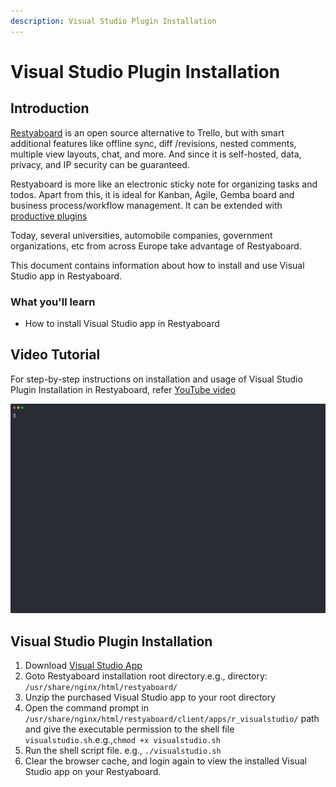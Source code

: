 ```yaml
---
description: Visual Studio Plugin Installation
---
```


# Visual Studio Plugin Installation

## Introduction

[Restyaboard](https://restya.com/board) is an open source alternative to Trello, but with smart additional features like offline sync, diff /revisions, nested comments, multiple view layouts, chat, and more. And since it is self-hosted, data, privacy, and IP security can be guaranteed.

Restyaboard is more like an electronic sticky note for organizing tasks and todos. Apart from this, it is ideal for Kanban, Agile, Gemba board and business process/workflow management. It can be extended with [productive plugins](https://restya.com/board/apps "productive plugins")

Today, several universities, automobile companies, government organizations, etc from across Europe take advantage of Restyaboard.

This document contains information about how to install and use Visual Studio app in Restyaboard.

### What you'll learn

*   How to install Visual Studio app in Restyaboard

## Video Tutorial

For step-by-step instructions on installation and usage of Visual Studio Plugin Installation in Restyaboard, refer [YouTube video](https://www.youtube.com/watch?v=ycNMQQyiSps "Watch video on Visual Studio Plugin Installation in Restyaboard")

[![Visual Studio Plugin Installation in Restyaboard](visual-studio-plugin-installation.svg)](https://www.youtube.com/watch?v=ycNMQQyiSps "Watch video on Visual Studio Plugin Installation in Restyaboard")  

## Visual Studio Plugin Installation

1.  Download [Visual Studio App](https://restya.com/board/apps/r_visualstudio "Visual Studio App")
2.  Goto Restyaboard installation root directory.e.g., directory: `/usr/share/nginx/html/restyaboard/`
3.  Unzip the purchased Visual Studio app to your root directory
4.  Open the command prompt in `/usr/share/nginx/html/restyaboard/client/apps/r_visualstudio/` path and give the executable permission to the shell file `visualstudio.sh`.e.g.,`chmod +x visualstudio.sh`
5.  Run the shell script file. e.g., `./visualstudio.sh`
6.  Clear the browser cache, and login again to view the installed Visual Studio app on your Restyaboard.